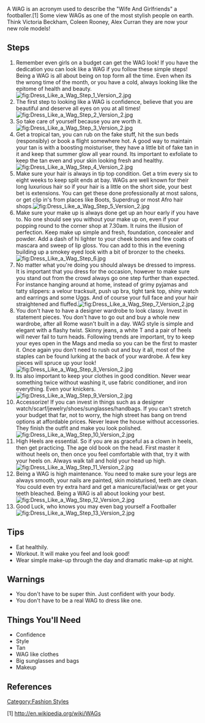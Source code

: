 A WAG is an acronym used to describe the "Wife And Girlfriends" a
footballer.[1] Some view WAGs as one of the most stylish people on
earth. Think Victoria Beckham, Coleen Rooney, Alex Curran they are now
your new role models!

## Steps

1.  Remember even girls on a budget can get the WAG look! If you have
    the dedication you can look like a WAG if you follow these simple
    steps! Being a WAG is all about being on top form all the time. Even
    when its the wrong time of the month, or you have a cold, always
    looking like the epitome of health and
    beauty.![](Dress_Like_a_Wag_Step_1_Version_2.jpg "fig:Dress_Like_a_Wag_Step_1_Version_2.jpg")
2.  The first step to looking like a WAG is confidence, believe that you
    are beautiful and deserve all eyes on you at all
    times!![](Dress_Like_a_Wag_Step_2_Version_2.jpg "fig:Dress_Like_a_Wag_Step_2_Version_2.jpg")
3.  So take care of yourself because you are worth
    it.![](Dress_Like_a_Wag_Step_3_Version_2.jpg "fig:Dress_Like_a_Wag_Step_3_Version_2.jpg")
4.  Get a tropical tan, you can rub on the fake stuff, hit the sun beds
    (responsibly) or book a flight somewhere hot. A good way to maintain
    your tan is with a boosting moisturiser, they have a little bit of
    fake tan in it and keep that summer glow all year round. Its
    important to exfoliate to keep the tan even and your skin looking
    fresh and
    healthy.![](Dress_Like_a_Wag_Step_4_Version_2.jpg "fig:Dress_Like_a_Wag_Step_4_Version_2.jpg")
5.  Make sure your hair is always in tip top condition. Get a trim every
    six to eight weeks to keep split ends at bay. WAGs are well known
    for their long luxurious hair so if your hair is a little on the
    short side, your best bet is extensions. You can get these done
    professionally at most salons, or get clip in's from places like
    Boots, Superdrug or most Afro hair
    shops.![](Dress_Like_a_Wag_Step_5_Version_2.jpg "fig:Dress_Like_a_Wag_Step_5_Version_2.jpg")
6.  Make sure your make up is always done get up an hour early if you
    have to. No one should see you without your make up on, even if your
    popping round to the corner shop at 7.30am. It ruins the illusion of
    perfection. Keep make up simple and fresh, foundation, concealer and
    powder. Add a dash of hi lighter to your cheek bones and few coats
    of mascara and sweep of lip gloss. You can add to this in the
    evening building up a smokey eyed look with a bit of bronzer to the
    cheeks.![](Dress_Like_a_Wag_Step_6.jpg "fig:Dress_Like_a_Wag_Step_6.jpg")
7.  No matter what you're doing you should always be dressed to impress.
    It is important that you dress for the occasion, however to make
    sure you stand out from the crowd always go one step further than
    expected. For instance hanging around at home, instead of grimy
    pyjamas and tatty slippers: a velour tracksuit, push up bra, tight
    tank top, shiny watch and earrings and some Uggs. And of course your
    full face and your hair straightened and
    fluffed.![](Dress_Like_a_Wag_Step_7_Version_2.jpg "fig:Dress_Like_a_Wag_Step_7_Version_2.jpg")
8.  You don't have to have a designer wardrobe to look classy. Invest in
    statement pieces. You don't have to go out and buy a whole new
    wardrobe, after all Rome wasn't built in a day. WAG style is simple
    and elegant with a flashy twist. Skinny jeans, a white T and a pair
    of heels will never fail to turn heads. Following trends are
    important, try to keep your eyes open in the Mags and media so you
    can be the first to master it. Once again you don't need to rush out
    and buy it all, most of the staples can be found lurking at the back
    of your wardrobe. A few key pieces will spruce up your
    look!![](Dress_Like_a_Wag_Step_8_Version_2.jpg "fig:Dress_Like_a_Wag_Step_8_Version_2.jpg")
9.  Its also important to keep your clothes in good condition. Never
    wear something twice without washing it, use fabric conditioner, and
    iron everything. Even your
    knickers.![](Dress_Like_a_Wag_Step_9_Version_2.jpg "fig:Dress_Like_a_Wag_Step_9_Version_2.jpg")
10. Accessorize! If you can invest in things such as a designer
    watch/scarf/jewelry/shoes/sunglasses/handbags. If you can't stretch
    your budget that far, not to worry, the high street has bang on
    trend options at affordable prices. Never leave the house without
    accessories. They finish the outfit and make you look
    polished.![](Dress_Like_a_Wag_Step_10_Version_2.jpg "fig:Dress_Like_a_Wag_Step_10_Version_2.jpg")
11. High Heels are essential. So if you are as graceful as a clown in
    heels, then get practicing. The age old book on the head. First
    master it without heels on, then once you feel comfortable with
    that, try it with your heels on. Always walk tall and hold your head
    up
    high.![](Dress_Like_a_Wag_Step_11_Version_2.jpg "fig:Dress_Like_a_Wag_Step_11_Version_2.jpg")
12. Being a WAG is high maintenance. You need to make sure your legs are
    always smooth, your nails are painted, skin moisturised, teeth are
    clean. You could even try extra hard and get a manicure/facial/wax
    or get your teeth bleached. Being a WAG is all about looking your
    best.![](Dress_Like_a_Wag_Step_12_Version_2.jpg "fig:Dress_Like_a_Wag_Step_12_Version_2.jpg")
13. Good Luck, who knows you may even bag yourself a
    Footballer![](Dress_Like_a_Wag_Step_13_Version_2.jpg "fig:Dress_Like_a_Wag_Step_13_Version_2.jpg")

## Tips

-   Eat healthily.
-   Workout. It will make you feel and look good!
-   Wear simple make-up through the day and dramatic make-up at night.

## Warnings

-   You don't have to be super thin. Just confident with your body.
-   You don't have to be a real WAG to dress like one.

## Things You'll Need

-   Confidence
-   Style
-   Tan
-   WAG like clothes
-   Big sunglasses and bags
-   Makeup

## References

[Category:Fashion Styles](Category:Fashion_Styles "wikilink")

[1] <http://en.wikipedia.org/wiki/WAGs>